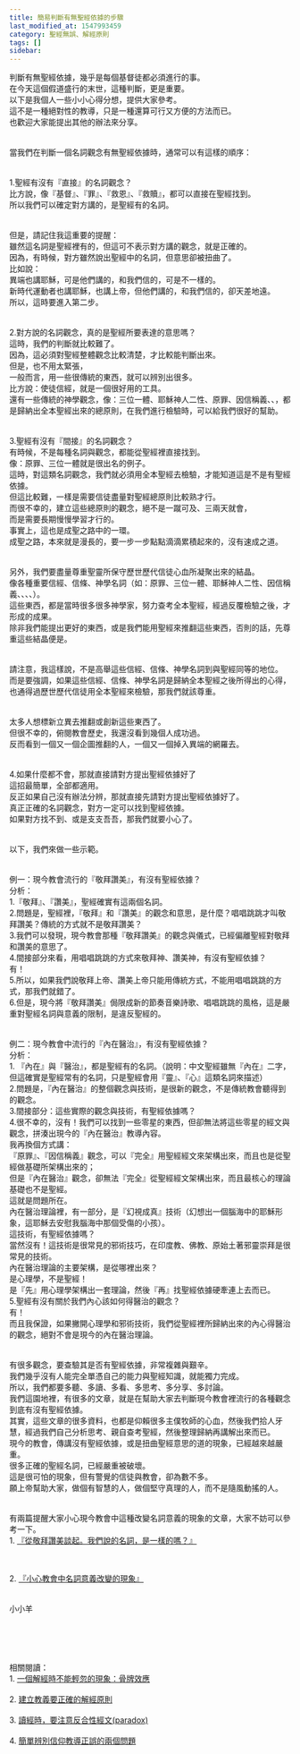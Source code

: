 ```yaml
---
title: 簡易判斷有無聖經依據的步驟
last_modified_at: 1547993459
category: 聖經無誤、解經原則
tags: []
sidebar: 
---
```


<p>判斷有無聖經依據，幾乎是每個基督徒都必須進行的事。<br/>在今天這個假道盛行的末世，這種判斷，更是重要。<br/><!--more-->以下是我個人一些小小心得分想，提供大家參考。<br/>這不是一種絕對性的教導，只是一種還算可行又方便的方法而已。<br/>也歡迎大家能提出其他的辦法來分享。<br/><br/><br/>當我們在判斷一個名詞觀念有無聖經依據時，通常可以有這樣的順序：<br/><br/><br/>1.聖經有沒有『直接』的名詞觀念？<br/>比方說，像『基督』、『罪』、『救恩』、『救贖』，都可以直接在聖經找到。<br/>所以我們可以確定對方講的，是聖經有的名詞。<br/><br/><br/>但是，請記住我這重要的提醒：<br/>雖然這名詞是聖經裡有的，但這可不表示對方講的觀念，就是正確的。<br/>因為，有時候，對方雖然說出聖經中的名詞，但意思卻被扭曲了。<br/>比如說：<br/>異端也講耶穌，可是他們講的，和我們信的，可是不一樣的。<br/>新時代運動者也講耶穌，也講上帝，但他們講的，和我們信的，卻天差地遠。<br/>所以，這時要進入第二步。<br/><br/><br/>2.對方說的名詞觀念，真的是聖經所要表達的意思嗎？<br/>這時，我們的判斷就比較難了。<br/>因為，這必須對聖經整體觀念比較清楚，才比較能判斷出來。<br/>但是，也不用太緊張，<br/>一般而言，用一些很傳統的東西，就可以辨別出很多。<br/>比方說：使徒信經，就是一個很好用的工具。<br/>還有一些傳統的神學觀念，像：三位一體、耶穌神人二性、原罪、因信稱義、、，都是歸納出全本聖經出來的總原則，在我們進行檢驗時，可以給我們很好的幫助。<br/><br/><br/>3.聖經有沒有『間接』的名詞觀念？<br/>有時候，不是每種名詞與觀念，都能從聖經裡直接找到。<br/>像：原罪、三位一體就是很出名的例子。<br/>這時，對這類名詞觀念，我們就必須用全本聖經去檢驗，才能知道這是不是有聖經依據。<br/>但這比較難，一樣是需要信徒盡量對聖經總原則比較熟才行。<br/>而很不幸的，建立這些總原則的觀念，絕不是一蹴可及、三兩天就會，<br/>而是需要長期慢慢學習才行的。<br/>事實上，這也是成聖之路中的一環。<br/>成聖之路，本來就是漫長的，要一步一步點點滴滴累積起來的，沒有速成之道。<br/><br/><br/>另外，我們要盡量尊重聖靈所保守歷世歷代信徒心血所凝聚出來的結晶。<br/>像各種重要信經、信條、神學名詞（如：原罪、三位一體、耶穌神人二性、因信稱義、、、、）。<br/>這些東西，都是當時很多很多神學家，努力查考全本聖經，經過反覆檢驗之後，才形成的成果。<br/>除非我們能提出更好的東西，或是我們能用聖經來推翻這些東西，否則的話，先尊重這些結晶便是。<br/><br/><br/>請注意，我這樣說，不是高舉這些信經、信條、神學名詞到與聖經同等的地位。<br/>而是要強調，如果這些信經、信條、神學名詞是歸納全本聖經之後所得出的心得，也通得過歷世歷代信徒用全本聖經來檢驗，那我們就該尊重。<br/><br/><br/>太多人想標新立異去推翻或創新這些東西了。<br/>但很不幸的，俯閱教會歷史，我還沒看到幾個人成功過。<br/>反而看到一個又一個企圖推翻的人，一個又一個掉入異端的網羅去。<br/><br/><br/>4.如果什麼都不會，那就直接請對方提出聖經依據好了<br/>這招最簡單，全部都適用。<br/>反正如果自己沒有辦法分辨，那就直接先請對方提出聖經依據好了。<br/>真正正確的名詞觀念，對方一定可以找到聖經依據。<br/>如果對方找不到、或是支支吾吾，那我們就要小心了。<br/><br/><br/>以下，我們來做一些示範。<br/><br/><br/>例一：現今教會流行的『敬拜讚美』，有沒有聖經依據？<br/>分析：<br/>1.『敬拜』、『讚美』，聖經確實有這兩個名詞。<br/>2.問題是，聖經裡，『敬拜』和『讚美』的觀念和意思，是什麼？唱唱跳跳才叫敬拜讚美？傳統的方式就不是敬拜讚美？<br/>3.我們可以發現，現今教會那種『敬拜讚美』的觀念與儀式，已經偏離聖經對敬拜和讚美的意思了。<br/>4.間接部分來看，用唱唱跳跳的方式來敬拜神、讚美神，有沒有聖經依據？<br/>有！<br/>5.所以，如果我們說敬拜上帝、讚美上帝只能用傳統方式，不能用唱唱跳跳的方式，那我們就錯了。<br/>6.但是，現今將『敬拜讚美』侷限成新的節奏音樂詩歌、唱唱跳跳的風格，這是嚴重對聖經名詞與意義的限制，是違反聖經的。<br/><br/><br/>例二：現今教會中流行的『內在醫治』，有沒有聖經依據？<br/>分析：<br/>1.	『內在』與『醫治』，都是聖經有的名詞。（說明：中文聖經雖無『內在』二字，但這確實是聖經常有的名詞，只是聖經會用『靈』、『心』這類名詞來描述）<br/>2.問題是，『內在醫治』的整個觀念與技術，是很新的觀念，不是傳統教會聽得到的觀念。<br/>3.間接部分：這些實際的觀念與技術，有聖經依據嗎？<br/>4.很不幸的，沒有！我們可以找到一些零星的東西，但卻無法將這些零星的經文與觀念，拼湊出現今的『內在醫治』教導內容。<br/>我再換個方式講：<br/>『原罪』、『因信稱義』觀念，可以『完全』用聖經經文來架構出來，而且也是從聖經做基礎所架構出來的；<br/>但是『內在醫治』觀念，卻無法『完全』從聖經經文架構出來，而且最核心的理論基礎也不是聖經。<br/>這就是問題所在。<br/>內在醫治理論裡，有一部分，是『幻視成真』技術（幻想出一個腦海中的耶穌形象，這耶穌去安慰我腦海中那個受傷的小孩）。<br/>這技術，有聖經依據嗎？<br/>當然沒有！這技術是很常見的邪術技巧，在印度教、佛教、原始土著邪靈崇拜是很常見的技術。<br/>內在醫治理論的主要架構，是從哪裡出來？<br/>是心理學，不是聖經！<br/>是『先』用心理學架構出一套理論，然後『再』找聖經依據硬牽連上去而已。<br/>5.聖經有沒有關於我們內心該如何得醫治的觀念？<br/>有！<br/>而且我保證，如果撇開心理學和邪術技術，我們從聖經裡所歸納出來的內心得醫治的觀念，絕對不會是現今的內在醫治理論。<br/><br/><br/>有很多觀念，要查驗其是否有聖經依據，非常複雜與艱辛。<br/>我們幾乎沒有人能完全單憑自己的能力與聖經知識，就能獨力完成。<br/>所以，我們都要多聽、多讀、多看、多思考、多分享、多討論。<br/>我們這園地裡，有很多的文章，就是在幫助大家去判斷現今教會裡流行的各種觀念到底有沒有聖經依據。<br/>其實，這些文章的很多資料，也都是仰賴很多主僕牧師的心血，然後我們拾人牙慧，經過我們自己分析思考、親自查考聖經，然後整理歸納再講解出來而已。<br/>現今的教會，傳講沒有聖經依據，或是扭曲聖經意思的道的現象，已經越來越嚴重。<br/>很多正確的聖經名詞，已經嚴重被破壞。<br/>這是很可怕的現象，但有警覺的信徒與教會，卻為數不多。<br/>願上帝幫助大家，做個有智慧的人，做個堅守真理的人，而不是隨風動搖的人。<br/><br/><br/>有兩篇提醒大家小心現今教會中這種改變名詞意義的現象的文章，大家不妨可以參考一下。<br/>1. <a href="/posts/269191592" target="_blank">『從敬拜讚美談起。我們說的名詞，是一樣的嗎？』</a></p><br/><br/>2. <a href="/posts/269192528 " target="_blank">『小心教會中名詞意義改變的現象』</a><br/><br/><br/>小小羊<br/><br/><br/><br/><br/><br/>相關閱讀：<br/>1. <a href="/posts/269191260 " target="_blank">一個解經時不能輕忽的現象：骨牌效應</a><br/><br/>2. <a href="/posts/269191884 " target="_blank">建立教義要正確的解經原則</a><br/><br/>3. <a href="/posts/269191908 " target="_blank">讀經時，要注意反合性經文(paradox)</a><br/><br/>4. <a href="/posts/269192848 " target="_blank">簡單辨別信仰教導正誤的兩個問題</a><br/><br/><br/>